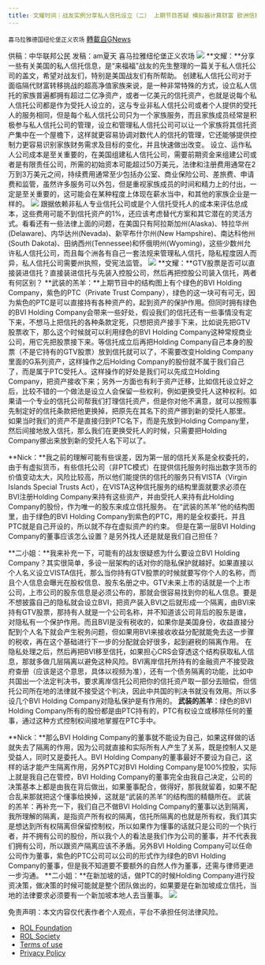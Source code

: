 ```yaml
---
title: 文耀时间｜战友实例分享私人信托设立（二） 上期节目答疑 模拟器计算财富 欧洲信托信息(2)
---
```

`喜马拉雅德国纽伦堡正义农场` [轉載自GNews](https://gnews.org/zh-hans/1991703/)

供稿：中华联邦公民
发稿：am夏天
喜马拉雅纽伦堡正义农场
![](https://assets.gnews.org/wp-content/uploads/2022/02/image-1145.png)
**文耀：**分享一些有关美国的私人信托信息，是“来福福”战友的先生整理的一篇关于私人信托公司的盖文，希望对战友们，特别是美国战友们有所帮助。
创建私人信托公司对于面临隔代财富转移挑战的超高净值家族来说，是一种非常特殊的方式，设立私人信托的家族普遍都拥有超过二亿净资产，或者一亿美元的信托资产，也就是说每个私人信托公司都是作为受托人设立的，这与专业非私人信托公司或者个人提供的受托人的服务相同，但是每个私人信托公司只为一个家族服务，而且家族成员经常是积极参与私人信托公司的管理，设立和管理私人信托公司可以让一个家族将其信托资产集中在一个屋檐下，这样就更容易协调对数代人的信托的管理，它还能够提供控制力更容易识别家族财务需求及目标的变化，并且快速做出改变。
设立、运作私人公司成本是至关重要的，在美国组建私人信托公司，需要前期资金来组建公司或者是有限责任公司，所需的初始资本可能超过50万美元，法律和注册费用通常在2万到3万美元之间，持续费用通常至少包括办公室、商业保险公司、差旅费、申请费和监管，虽然许多服务可以外包，但是重视家族成员的时间和精力上的付出，一定是至关重要的，这可能会在某种程度上体现在薪水当中，和其他的家族企业是一样的。
![](https://assets.gnews.org/wp-content/uploads/2022/02/image-1150.png)
跟据依赖非私人专业信托公司或是个人信托受托人的成本来评估总成本，这些费用可能不到信托资产的1%，还应该考虑替代方案和其它潜在的灵活方式。看看还有一些法律上面的问题，在美国只有阿拉斯加州(Alaska)、特拉华州(Delaware)、内华达州(Nevada)、新罕布什尔州(New Hampshire)、南达科他州(South Dakota)、田纳西州(Tennessee)和怀俄明州(Wyoming)，这些少数州允许私人信托公司，而且每个洲各有自己一套法规来管理私人信托，隐私程度因人而异，私人信托公司需要州执照，受宪法监管。
![](https://assets.gnews.org/wp-content/uploads/2022/02/image-1149.png)
**文耀：**GTV股票是否可以直接装进信托？直接装进信托与先装入控股公司，然后再把控股公司装入信托，两者有何区别？
**武装的羔羊：**上期节目中的结构图上有个绿色的BVI Holding Company，紫色的PTC（Private Trust Company），绿色的这一块可有可无，因为紫色的PTC是可以直接持有各种资产的，起到资产的保护作用。但同时拥有绿色的BVI Holding Company会带来一些好处，假设我们的信托还有一些事情没有定下来，不想马上把信托的各种条款定死，只想把资产接手下来，比如说先把GTV股票收下，那么这个时候就可以利用绿色的BVI Holding Company这种常规商业公司，用它先把股票接下来。等信托成立后再把Holding Company自己本身的股票（不是它持有的GTV股票）放到信托就可以了，不需要改变Holding Company里面的G系列资产，这样操作之后Holding Company的股份就不属于我们自己了，而是属于PTC受托人。这样操作的好处是我们可以先成立Holding Company，把资产接收下来；另外一方面也有利于资产迁移，比如信托设立好之后，比较不错的一个做法是设立人会保留一些权利，例如更换受托人这种权利。如果请一个专业的信托公司帮我们打理信托资产，但是你对他不满意，就可以按照事先制定好的信托条款把他更换掉，把原先在其名下的资产挪到新的受托人那里。
如果当时我们的资产不是直接归到PTC名下，而是先放到Holding Company里，然后间接地放入信托，那么我们在更换受托人的时候，只需要把Holding Company挪出来放到新的受托人名下可以了。

**Nick：**我之前的理解可能有些误差，因为第一层的信托关系是全权委托的，由于有虚拟货币，有些信托公司（非PTC模式）在提供信托服务时指出数字货币的价值变动太大，风险比较高，所以他们能提供的信托的服务只有VISTA（Virgin Islands Special Trusts Act），在VISTA这种信托服务的结构里面就要求必须在BVI注册Holding Company来持有这些资产，并由受托人来持有此Holding Company的股份，作为唯一的股东来成立信托服务。
在“武装的羔羊”他的结构图里，由于绿色的BVI Holding Company到紫色的PTC，用的是全权委托，并且PTC就是自己开设的，所以就不存在虚拟资产的约束。
但是在第一层BVI Holding Company的董事应该怎么设置？是另外找人还是就是我们自己担任？

**二小姐：**我来补充一下，可能有的战友很疑惑为什么要设立BVI Holding Company？其实很简单，多设一层架构的话对你的隐私保护就越好。如果直接以个人名义设立VISTA信托，那么当你持有GTV股票的时候就要写你个人的名称，而且个人信息会曝光在股权信息、股东名册之中。GTV未来上市的话就是一个上市公司，上市公司的股东信息是必须公布的，那就会很容易找到你的私人信息。要是不想披露自己的隐私就会设立BVI，把资产装入BVI之后就形成一个隔离，由BVI来持有GTV股票，那持有人就是一个公司名称，并不知道该公司背后的股东是谁，对隐私有一个保护作用。而且BVI是没有税收的，如果你是美国身份，收益直接分配到个人名下就会产生税务问题，但如果用BVI来接收收益分配就能免去这一步骤的税收，再在这个基础进行下一步的分配就会好很多，起到避税的隔离作用。
在隐私处理之后，然后再把BVI移至信托，如果担心CRS会穿透这个结构获取私人信息，那就多做几层隔离以避免这种风险。BVI离岸信托所持有的金融资产不接受政府查册（应该是这个意思，具体以视频为准），还有一个债务隔离的功能，比如中共国出一个法定判决书，要求离岸信托公司把你的信托资产取一部分去赔偿，但信托公司所在地的法律就不接受这个判决，因此中共国的判决书就没有效用。所以多设几个BVI Holding Company对隐私保护是有作用的。
**武装的羔羊**：绿色的BVI Holding Company所有的股份都是由PTC持有的，PTC有权设立或移除任何的董事，通过这种方式控制权间接地掌握在PTC手中。

**Nick：**那么BVI Holding Company的董事就不能设为自己，如果这样做的话就失去了隔离的作用，因为公司就直接和实际所有人产生了关系，既是控制人又是受益人，同时又是委托人。BVI Holding Company的董事最好不要设为自己，这样的话才能产生隔离作用，另外PTC对BVI Holding Company是100%控股，实际上就是我自己在管控，BVI Holding Company的董事完全由我自己决定，公司的决策基本上都是由我在背后做出，如果董事配合，做得好，那我就留着，如果不配合乱来那就把这个懂事给换掉，这就是“武装的羔羊”的结构图的精髓所在。
武装的羔羊：再补充一下，我们自己不做BVI Holding Company的董事以达到隔离，我所理解的隔离，是指资产所有权的隔离，信托所隔离的也就是所有权，我们其实是想达到所有权隔离但保留控制权，所以如果作为懂事的话就只是公司的一个执行者，并不拥有公司的股份，所以我个人的看法是我们作为公司的董事，并不代表我们拥有公司，所以跟资产隔离应该不矛盾。另外BVI Holding Company可以任命公司作为董事，紫色的PTC公司可以公司的形式作为绿色的BVI Holding Company的董事，但是我不知道要不要额外的自然人作为董事，还需与律师更进一步沟通。
**二小姐：**在新加坡的话，做PTC的时候Holding Company进行投资决策，做决策的时候可能就是整个团队做出的，如果要是在新加坡成立信托，当地的法律要求必须要有一个新加坡本地人去当董事。
![](https://assets.gnews.org/wp-content/uploads/2022/02/德农二维码-22.png)
 

免责声明：本文内容仅代表作者个人观点，平台不承担任何法律风险。

- [ROL Foundation](https://rolfoundation.org/)
- [ROL Society](https://rolsociety.org/)
- [Terms of use](https://gnews.org/terms-of-use-3/)
- [Privacy Policy](https://gnews.org/privacy-policy/)
